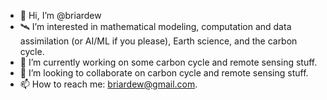 - 👋 Hi, I’m @briardew
- 🛰️ I’m interested in mathematical modeling, computation and data assimilation (or AI/ML if you please), Earth science, and the carbon cycle.
- 🌱 I’m currently working on some carbon cycle and remote sensing stuff.
- 💞️ I’m looking to collaborate on carbon cycle and remote sensing stuff.
- 📫 How to reach me: briardew@gmail.com.

<!---
briardew/briardew is a ✨ special ✨ repository because its `README.md` (this file) appears on your GitHub profile.
You can click the Preview link to take a look at your changes.
--->
